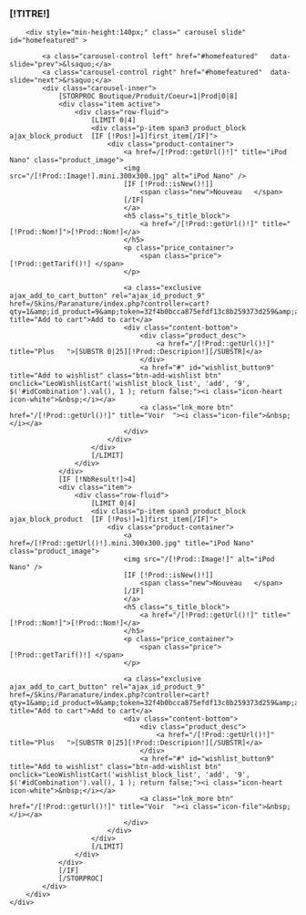 <!-- MODULE Home Featured Products -->
<div id="featured-products_block_center" class="block products_block clearfix ">
	<h3 class="title_block">[!TITRE!]</h3>
	<div class="block_content">
	
		<div style="min-height:140px;" class=" carousel slide" id="homefeatured" >
	
			<a class="carousel-control left" href="#homefeatured"   data-slide="prev">&lsaquo;</a>
			<a class="carousel-control right" href="#homefeatured"  data-slide="next">&rsaquo;</a>
			<div class="carousel-inner">
				[STORPROC Boutique/Produit/Coeur=1|Prod|0|8]
				<div class="item active">
					<div class="row-fluid">
						[LIMIT 0|4]
						<div class="p-item span3 product_block ajax_block_product  [IF [!Pos!]=1]first_item[/IF]">
							<div class="product-container">
								<a href=/[!Prod::getUrl()!]" title="iPod Nano" class="product_image">
								<img src="/[!Prod::Image!].mini.300x300.jpg" alt="iPod Nano" />
								[IF [!Prod::isNew()!]]
									<span class="new">Nouveau	</span>
								[/IF]
								</a>
								<h5 class="s_title_block">
									<a href="/[!Prod::getUrl()!]" title="[!Prod::Nom!]">[!Prod::Nom!]</a>
								</h5>
								<p class="price_container">
									<span class="price"> [!Prod::getTarif()!] </span>
								</p>
	
								<a class="exclusive ajax_add_to_cart_button" rel="ajax_id_product_9" href=/Skins/Paranature/index.php?controller=cart?qty=1&amp;id_product=9&amp;token=32f4b0bcca875efdf13c8b259373d259&amp;add" title="Add to cart">Add to cart</a>
								<div class="content-bottom">
									<div class="product_desc">
										<a href="/[!Prod::getUrl()!]" title="Plus	">[SUBSTR 0|25][!Prod::Descripion!][/SUBSTR]</a>
									</div>
									<a href="#" id="wishlist_button9"  title="Add to wishlist" class="btn-add-wishlist btn" onclick="LeoWishlistCart('wishlist_block_list', 'add', '9', $('#idCombination').val(), 1 ); return false;"><i class="icon-heart icon-white">&nbsp;</i></a>
									<a class="lnk_more btn" href="/[!Prod::getUrl()!]" title="Voir	"><i class="icon-file">&nbsp;</i></a>
								</div>
							</div>
						</div>
						[/LIMIT]
					</div>
				</div>
				[IF [!NbResult!]>4]
				<div class="item">
					<div class="row-fluid">
						[LIMIT 0|4]
						<div class="p-item span3 product_block ajax_block_product  [IF [!Pos!]=1]first_item[/IF]">
							<div class="product-container">
								<a href=/[!Prod::getUrl()!].mini.300x300.jpg" title="iPod Nano" class="product_image">
								<img src="/[!Prod::Image!]" alt="iPod Nano" />
								[IF [!Prod::isNew()!]]
									<span class="new">Nouveau	</span>
								[/IF]
								</a>
								<h5 class="s_title_block">
									<a href="/[!Prod::getUrl()!]" title="[!Prod::Nom!]">[!Prod::Nom!]</a>
								</h5>
								<p class="price_container">
									<span class="price"> [!Prod::getTarif()!] </span>
								</p>
	
								<a class="exclusive ajax_add_to_cart_button" rel="ajax_id_product_9" href=/Skins/Paranature/index.php?controller=cart?qty=1&amp;id_product=9&amp;token=32f4b0bcca875efdf13c8b259373d259&amp;add" title="Add to cart">Add to cart</a>
								<div class="content-bottom">
									<div class="product_desc">
										<a href="/[!Prod::getUrl()!]" title="Plus	">[SUBSTR 0|25][!Prod::Descripion!][/SUBSTR]</a>
									</div>
									<a href="#" id="wishlist_button9"  title="Add to wishlist" class="btn-add-wishlist btn" onclick="LeoWishlistCart('wishlist_block_list', 'add', '9', $('#idCombination').val(), 1 ); return false;"><i class="icon-heart icon-white">&nbsp;</i></a>
									<a class="lnk_more btn" href="/[!Prod::getUrl()!]" title="Voir	"><i class="icon-file">&nbsp;</i></a>
								</div>
							</div>
						</div>
						[/LIMIT]
					</div>
				</div>
				[/IF]
				[/STORPROC]
			</div>
		</div>
	</div>
</div>
<!-- /MODULE Home Featured Products -->
